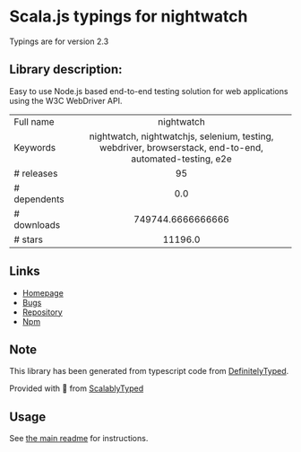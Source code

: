 
# Scala.js typings for nightwatch

Typings are for version 2.3

## Library description:
Easy to use Node.js based end-to-end testing solution for web applications using the W3C WebDriver API.

|                    |                 |
| ------------------ | :-------------: |
| Full name          | nightwatch |
| Keywords           | nightwatch, nightwatchjs, selenium, testing, webdriver, browserstack, end-to-end, automated-testing, e2e |
| # releases         | 95 |
| # dependents       | 0.0 |
| # downloads        | 749744.6666666666 |
| # stars            | 11196.0 |

## Links
- [Homepage](https://nightwatchjs.org)
- [Bugs](https://github.com/nightwatchjs/nightwatch/issues)
- [Repository](https://github.com/nightwatchjs/nightwatch)
- [Npm](https://www.npmjs.com/package/nightwatch)
    


## Note
This library has been generated from typescript code from [DefinitelyTyped](https://definitelytyped.org).

Provided with :purple_heart: from [ScalablyTyped](https://github.com/oyvindberg/ScalablyTyped)

## Usage
See [the main readme](../../readme.md) for instructions.


